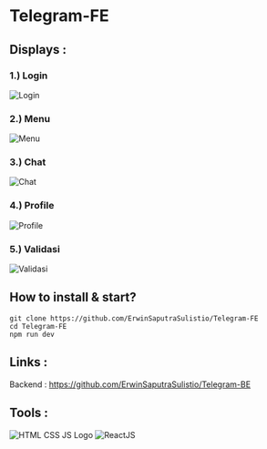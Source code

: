 # Telegram-FE

## Displays :  


### 1.) Login  
![Login](https://user-images.githubusercontent.com/77045083/117059480-0bacef00-ad4a-11eb-99c5-cc9ce21c6677.png)  
### 2.) Menu  
![Menu](https://user-images.githubusercontent.com/77045083/117723464-99864f80-b20c-11eb-9518-8692b8719625.png)
### 3.) Chat  
![Chat](https://user-images.githubusercontent.com/77045083/117723470-9b501300-b20c-11eb-8586-6d56424f9d77.png)
### 4.) Profile  
![Profile](https://user-images.githubusercontent.com/77045083/117723450-97bc8c00-b20c-11eb-94b0-38948cb1c4fe.png)
### 5.) Validasi  
![Validasi](https://user-images.githubusercontent.com/77045083/117059613-31d28f00-ad4a-11eb-8eb6-7712651e0f31.png)

## How to install & start?  
    git clone https://github.com/ErwinSaputraSulistio/Telegram-FE
    cd Telegram-FE
    npm run dev

## Links :  
Backend : https://github.com/ErwinSaputraSulistio/Telegram-BE  

## Tools :  
![HTML CSS JS Logo](https://user-images.githubusercontent.com/77045083/110452347-ad6fe100-80f7-11eb-94ab-c86a935c6e1f.png)
![ReactJS](https://user-images.githubusercontent.com/77045083/118378083-645a7280-b5fb-11eb-84b3-92d0b0e09e57.png)
